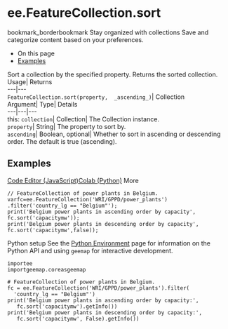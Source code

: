  
#  ee.FeatureCollection.sort 
bookmark_borderbookmark Stay organized with collections  Save and categorize content based on your preferences.
  * On this page
  * [Examples](https://developers.google.com/earth-engine/apidocs/ee-featurecollection-sort#examples)


Sort a collection by the specified property. 
Returns the sorted collection.
Usage| Returns  
---|---  
`FeatureCollection.sort(property,  _ascending_)`| Collection  
Argument| Type| Details  
---|---|---  
this: `collection`| Collection| The Collection instance.  
`property`| String| The property to sort by.  
`ascending`| Boolean, optional| Whether to sort in ascending or descending order. The default is true (ascending).  
## Examples
[Code Editor (JavaScript)](https://developers.google.com/earth-engine/apidocs/ee-featurecollection-sort#code-editor-javascript-sample)[Colab (Python)](https://developers.google.com/earth-engine/apidocs/ee-featurecollection-sort#colab-python-sample) More
```
// FeatureCollection of power plants in Belgium.
varfc=ee.FeatureCollection('WRI/GPPD/power_plants')
.filter('country_lg == "Belgium"');
print('Belgium power plants in ascending order by capacity',
fc.sort('capacitymw'));
print('Belgium power plants in descending order by capacity',
fc.sort('capacitymw',false));
```
Python setup
See the [ Python Environment](https://developers.google.com/earth-engine/guides/python_install) page for information on the Python API and using `geemap` for interactive development.
```
importee
importgeemap.coreasgeemap
```
```
# FeatureCollection of power plants in Belgium.
fc = ee.FeatureCollection('WRI/GPPD/power_plants').filter(
  'country_lg == "Belgium"')
print('Belgium power plants in ascending order by capacity:',
   fc.sort('capacitymw').getInfo())
print('Belgium power plants in descending order by capacity:',
   fc.sort('capacitymw', False).getInfo())
```

